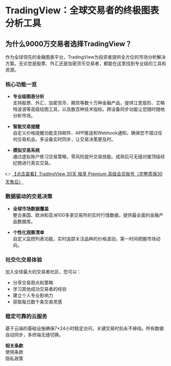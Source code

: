 # TradingView：全球交易者的终极图表分析工具

## 为什么9000万交易者选择TradingView？

作为全球领先的金融图表平台，TradingView为投资者提供全方位的市场分析解决方案。无论您是股票、外汇还是加密货币交易者，都能在这里找到专业级的工具和资源。

### 核心功能一览

- **专业级图表分析**  
  支持股票、外汇、加密货币、期货等数十万种金融产品，提供江恩扇形、艾略特波浪等高级绘图工具，以及数百种技术指标。跨设备同步功能让您随时随地分析市场。

- **智能交易提醒**  
  自定义价格提醒功能支持邮件、APP推送和Webhook通知，确保您不错过任何交易机会。多设备实时同步，让交易决策更及时。

- **模拟交易系统**  
  通过虚拟账户练习交易策略，零风险提升交易技能。成熟后可无缝对接顶级经纪商进行真实交易。

👉 [【点击查看】TradingView 30天 独享 Premium 高级会员账号（完整质保30天售后）](https://bit.ly/TradingView-Pro)

### 数据驱动的交易决策

- **全球市场数据覆盖**  
  整合美国、欧洲和亚洲100多家交易所的实时行情数据，提供最全面的金融产品数据库。

- **个性化观察清单**  
  自定义监控列表功能，实时追踪关注品种的价格波动，第一时间把握市场动向。

### 社交化交易体验

加入全球最大的交易者社区，您可以：
- 分享交易观点和策略
- 学习其他成功交易者的经验
- 建立个人专业影响力
- 获取每日数千条交易灵感

### 稳定可靠的云服务

基于云端的基础设施确保7×24小时稳定访问，关键交易时刻永不掉线。所有数据自动同步，多终端无缝切换。

**相关条款**  
使用条款  
隐私政策